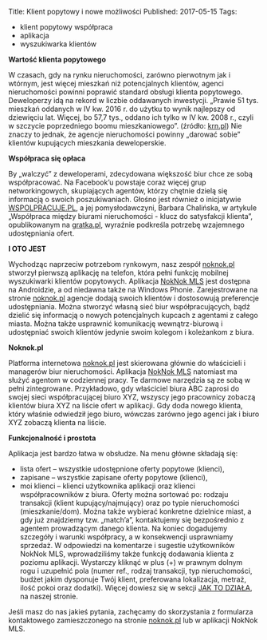 Title: Klient popytowy i nowe możliwości
Published: 2017-05-15
Tags: 
  -  klient popytowy współpraca
  - aplikacja
  - wyszukiwarka klientów 

**Wartość klienta popytowego**

W czasach, gdy na rynku nieruchomości, zarówno pierwotnym jak i wtórnym, jest więcej mieszkań niż potencjalnych klientów, agenci nieruchomości powinni poprawić standard obsługi klienta popytowego. Deweloperzy idą na rekord w liczbie oddawanych inwestycji. „Prawie 51 tys. mieszkań oddanych w IV kw. 2016 r. do użytku to wynik najlepszy od dziewięciu lat. Więcej, bo 57,7 tys., oddano ich tylko w IV kw. 2008 r., czyli w szczycie poprzedniego boomu mieszkaniowego”. (źródło: [krn.pl](https://www.krn.pl/artykul/mieszkaniowa-hossa-bez-wzrostu-cen,2807)) Nie znaczy to jednak, że agencje nieruchomości powinny „darować sobie” klientów kupujących mieszkania deweloperskie.

**Współpraca się opłaca**

By „walczyć” z deweloperami, zdecydowana większość biur chce ze sobą współpracować. Na Facebook’u powstaje coraz więcej grup networkingowych, skupiających agentów, którzy chętnie dzielą się informacją o swoich poszukiwaniach. Głośno jest również o inicjatywie [WSPOLPRACUJE.PL](http://wspolpracuje.pl/), a jej pomysłodawczyni, Barbara Chalińska, w artykule „Współpraca między biurami nieruchomości - klucz do satysfakcji klienta”, opublikowanym na [gratka.pl](http://gratka.pl/), wyraźnie podkreśla potrzebę wzajemnego udostępniania ofert.

**I OTO JEST**

Wychodząc naprzeciw potrzebom rynkowym, nasz zespół [noknok.pl](http://noknok.pl/) stworzył pierwszą aplikację na telefon, która pełni funkcję mobilnej wyszukiwarki klientów popytowych. Aplikacja [NokNok MLS](https://play.google.com/store/apps/details?id=com.noknok.noknok&hl=pl) jest dostępna na Androidzie, a od niedawna także na Windows Phonie. Zarejestrowane na stronie [noknok.pl](http://noknok.pl/) agencje dodają swoich klientów i dostosowują preferencje udostępniania. Można stworzyć własną sieć biur współpracujących, bądź dzielić się informacją o nowych potencjalnych kupcach z agentami z całego miasta. Można także usprawnić komunikację wewnątrz-biurową i udostępniać swoich klientów jedynie swoim kolegom i koleżankom z biura.

**Noknok.pl** 

Platforma internetowa [noknok.pl](http://noknok.pl/) jest skierowana głównie do właścicieli i managerów biur nieruchomości. Aplikacja [NokNok MLS](https://play.google.com/store/apps/details?id=com.noknok.noknok&hl=pl) natomiast ma służyć agentom w codziennej pracy. Te darmowe narzędzia są ze sobą w pełni zintegrowane. Przykładowo, gdy właściciel biura ABC zaprosi do swojej sieci współpracującej biuro XYZ, wszyscy jego pracownicy zobaczą klientów biura XYZ na liście ofert w aplikacji. Gdy doda nowego klienta, który właśnie odwiedził jego biuro, wówczas zarówno jego agenci jak i biuro XYZ zobaczą klienta na liście.

**Funkcjonalność i prostota**

Aplikacja jest bardzo łatwa w obsłudze. Na menu główne składają się: 
- lista ofert – wszystkie udostępnione oferty popytowe (klienci),
- zapisane – wszystkie zapisane oferty popytowe (klienci),
- moi klienci – klienci użytkownika aplikacji oraz klienci współpracowników z biura.
Oferty można sortować po: rodzaju transakcji (klient kupujący/najmujący) oraz po typie nieruchomości (mieszkanie/dom). Można także wybierać konkretne dzielnice miast, a gdy już znajdziemy tzw. „match’a”, kontaktujemy się bezpośrednio z agentem prowadzącym danego klienta. Na koniec dogadujemy szczegóły i warunki współpracy, a w konsekwencji usprawniamy sprzedaż. 
W odpowiedzi na komentarze i sugestie użytkowników NokNok MLS, wprowadziliśmy także funkcję dodawania klienta z poziomu aplikacji. Wystarczy kliknąć w plus (+) w prawnym dolnym rogu i uzupełnić pola (numer ref., rodzaj transakcji, typ nieruchomości, budżet jakim dysponuje Twój klient, preferowana lokalizacja, metraż, ilość pokoi oraz dodatki). 
Więcej dowiesz się w sekcji [JAK TO DZIAŁA](https://noknok.pl/Home/HowItWorks), na naszej stronie.



Jeśli masz do nas jakieś pytania, zachęcamy do skorzystania z formularza kontaktowego zamieszczonego na stronie [noknok.pl](https://noknok.pl/) lub w aplikacji NokNok MLS.


 


